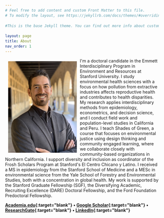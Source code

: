 ```yaml
---
# Feel free to add content and custom Front Matter to this file.
# To modify the layout, see https://jekyllrb.com/docs/themes/#overriding-theme-defaults

#This is the base Jekyll theme. You can find out more info about customizing your Jekyll theme, as well as basic Jekyll usage documentation at [jekyllrb.com](https://jekyllrb.com/)

layout: page
title: About
nav_order: 1
---
```

<img src="/images/profile_photo.jpg" alt="" align="left" width="225" height="300" style="padding: 10px;">
I'm a doctoral candidate in the Emmett Interdisciplinary Program in Environment and Resources at Stanford University. I study environmental health sciences with a focus on how pollution from extractive industries affects reproductive health and contributes to health disparities. My research applies interdisciplinary methods from epidemiology, econometrics, and decision science, and I conduct field work and population-level studies in California and Peru. I teach Shades of Green, a course that focuses on environmental justice using design thinking and community engaged learning, where we collaborate closely with community-based organizations in Northern California. I support diversity and inclusion as coordinator of the Frosh Scholars Program at Stanford's El Centro Chicano y Latino. I received a MS in epidemiology from the Stanford School of Medicine and a MESc in environmental science from the Yale School of Forestry and Environmental Studies, both with a concentration in global health. My work is supported by the Stanford Graduate Fellowship (SGF), the Diversifying Academic, Recruiting Excellence (DARE) Doctoral Fellowship, and the Ford Foundation Predoctoral Fellowship.

**[Academia.edu](http://stanford.academia.edu/DavidGonzalez){:target="blank"} • [Google Scholar](https://scholar.google.com/citations?user=I_msswMAAAAJ&hl=en){:target="blank"} • [ResearchGate](https://www.researchgate.net/profile/David_Gonzalez38){:target="blank"} • [LinkedIn](https://www.linkedin.com/in/davidjxgonzalez){:target="blank"}**
